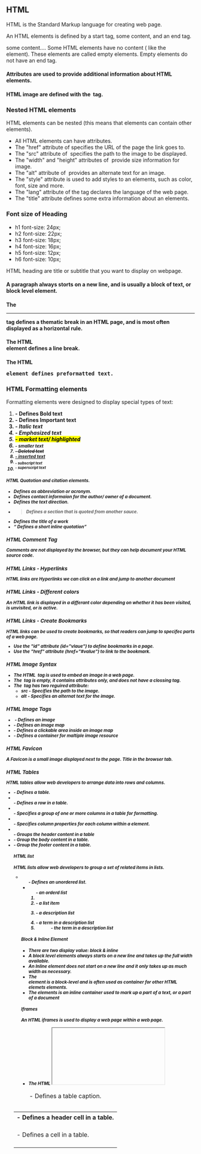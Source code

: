 ## HTML

HTML is the Standard Markup language for creating web page.


An HTML elements is defined by a start tag, some content, and an end tag.

<tagname> some content.... </tagname>
Some HTML elements have no content ( like the <br> element). These elements are called empty elements. Empty elements do not have an end tag.

#### Attributes are used to provide additional information about HTML elements.

#### HTML image are defined with the <img> tag.


### Nested HTML elements

HTML elements can be nested (this means that elements can contain other elements).

* All HTML elements can have attributes.
* The "href" attribute of <a> specifies the URL of the page the link goes to.
* The "src" attribute of <img> specifies the path to the image to be displayed.
* The "width" and "height" attributes of <img> provide size information for image.
* The "alt" attribute of <img> provides an alternate text for an image.
* The "style" attribute is used to add styles to an elements, such as color, font, size and more.
* The "lang" attribute of the <html> tag declares the language of the web page.
* The "title" attribute defines some extra information about an elements.


### Font size of Heading

* h1  font-size: 24px;
* h2  font-size: 22px;
* h3  font-size: 18px;
* h4  font-size: 16px;
* h5  font-size: 12px;
* h6  font-size: 10px;

HTML heading are title or subtitle that you want to display on webpage.


#### A paragraph always storts on a new line, and is usually a block of text, or block level element.

#### The <hr> tag defines a thematic break in an HTML page, and is most often displayed as a horizontal rule.

#### The HTML <br> element defines a line break.

#### The HTML <pre> element defines preformatted text.



### HTML Formatting elements

Formatting elements were designed to display special types of text:

1. <b>      -   Defines Bold text
2. <strong> -   Defines Important text
3. <i>      -   Italic text
4. <em>     -   Emphasized text
5. <mark>   -   market text/ highlighted
6. <small>  -   smaller text
7. <del>    -   Deleted text
8. <ins>    -   inserted text
9. <sub>    -   subscript text
10. <sup>   -   superscript text



#### HTML Quatotion and citation elements.

* <abbr>          Defines as abbreviation or acronym.
* <address>       Defines contact informaion for the author/ owner of a document.
* <bdo>           Defines the text direction.
* <blockquote>    Defines a section that is quoted from another sauce.
* <cite>          Defines the title of a work
* <q>             Defines a short inline quotation



### HTML Comment Tag

<!--Write your comment here --->

Comments are not displayed by the browser, but they can help document your HTML source code.

### HTML Links - Hyperlinks

HTML links are Hyperlinks
we can click on a link and jump to another document


### HTML Links - Different colors

An HTML link is displayed in a differant color depending on whether it has been visited, is unvisited, or is active.


### HTML Links - Create Bookmarks

HTML links can be used to create bookmarks, so that readers can jump to specifec parts of a web page.

* Use the "id" attribute (id="vlaue") to define bookmarks in a page.
* Use the "href" attribute (href="#value") to link to the bookmark.


### HTML Image Syntax

* The HTML <img> tag is used to embed an image in a web page.
* The <img> tag is empty, it contains attributes only, and does not have a clossing tag.
* The <img> tag has two reguired attribute:
    * src - Specifies the path to the image.
    * alt - Specifies an alternat text for the image.


### HTML Image Tags

* <img>   -   Defines an image
* <map>   -   Defines an image map
* <area>  -   Defines a clickable area inside an image map
* <picture>   -   Defines a container for maltiple image resource


### HTML Favicon

A Favicon is a small image displayed next to the page. Title in the browser tab.


### HTML Tables

HTML tables allow web developers to arrange data into rows and columns.

* <table> -   Defines a table.
* <th>    -   Defines a header cell in a table.
* <tr>    -   Defines a row in a table.
* <td>    -   Defines a cell in a table.
* <caption>   -   Defines a table caption.
* <colgroup>  -   Specifies a group of one or more columns in a table for formatting.
* <col>   -   Specifies column properties for each column within a <colgroup> element.
* <thead> -   Groups the header content in a table
* <hbody> -   Group the body content in a table.
* <tfooter>   -   Group the footer content in a table.


#### HTML list

HTML lists allow web developers to group a set of related items in lists.

* <ul>  -   Defines an unordered list.
* <ol>  -   an orderd list
* <li>  -   a list item
* <dl>  -   a description list
* <dt>  -   a term in a description list
* <dd>  -   the term in a description list


#### Block & Inline Element

* There are two display value: block & inline
* A block level elements always starts on a new line and takes up the full width available.
* An Inline element does not start on a new line and it only takes up as much width as necessary.
* The <div> element is a block-level and is often used as container for other HTML elemets elements.
* The <span> elements is an inline container used to mark up a part of a text, or a part of a document


#### Iframes

An HTML iframes is used to display a web page within a web page.

* The HTML <iframe> tag specifies an inline frame
* The src attribute defines the URL of the page to embed.
* Always include a title attribute
* The height & width attributes specify the size of the iframe.
* use border: none; to remove the border around the iframe.


#### HTML Layout elements

##### Semantic Elements

semantic elements = elements with a meaning

* <header>  -   Defines a header for a document or a section.
* <nav> -       Defines a set of navigation links.
* <section> -   Defines a section in document.
* <article> -   Defines an independent, self contained content.
* <aside>   -   Defines content aside from the content(like a sidebar).
* <footer>  -   Defines a footer for document or a section.
* <details> -   Defines additional details that the user. Can open and close an demand.
* <summary> -   Defines a heading for the <details> elements.


#### Forms

An form is used to collect user input. The user input is most ofter sent to a server for processing.

##### <form> elements

The HTML <form> elements can contain one or more of the following form elements: 

* <input>
* <label>
* <select>
* <textarea>
* <button>
* <fieldset>
* <legend>
* <datalist>
* <output>
* <option>
* <optgroup>
    









## HTML
___________________________________

### What is the html 5 ?

#### Ans:- Fifth and current version of the hypertext markup language for structuring and presenting content for the World Wide Web.


### what is doctype ?

#### The declaration is not an HTML tag. It is an "information" to the browser about what document type to expect.


### what is symnatic ?

#### A semantic element clearly describes its meaning to both the browser and the developer. Examples of non-semantic elements: and - Tells nothing about its content. Examples of semantic elements: , , and - Clearly defines its content.


### Why we called synatic elements ?

####


### What are meta tag requires in html 5 template ??**

#### The <meta> tag defines metadata about an HTML document. Metadata is data (information) about data. Metadata will not be displayed on the page, but is machine parsable. Metadata is used by browsers (how to display content or reload page), search engines (keywords), and other web services.


### Whis is the reuired attributes in form ?

#### 


### What is Table ?

####  A table is a representation of data arranged in rows and columns. 


### What is the colspan, rowspan ?**

#### The rowspan and colspan are the attributes of tag. These are used to specify the number of rows or columns a cell should merge. The rowspan attribute is for merging rows and the colspan attribute is for merging columns of the table in HTML.


### What is iframe ?

#### The <iframe> tag specifies an inline frame. An inline frame is used to embed another document within the current HTML document. 


### What is Entities ?***

#### entities are used to display reserved characters in HTML.


### what is diffrent between href and src ?****

####